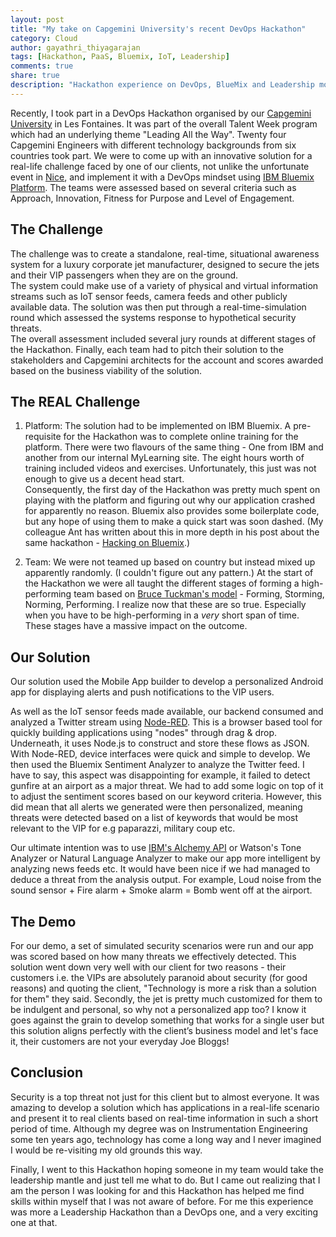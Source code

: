 ```yaml
---
layout: post
title: "My take on Capgemini University's recent DevOps Hackathon"
category: Cloud
author: gayathri_thiyagarajan
tags: [Hackathon, PaaS, Bluemix, IoT, Leadership]
comments: true
share: true
description: "Hackathon experience on DevOps, BlueMix and Leadership model"
---
```


Recently, I took part in a DevOps Hackathon organised by our [Capgemini University](https://www.uk.capgemini.com/careers/your-career-path/capgemini-university) in Les Fontaines. It was part of the overall Talent Week program which had an underlying theme "Leading All the Way".
Twenty four Capgemini Engineers with different technology backgrounds from six countries took part. We were to come up with an innovative solution for a real-life challenge faced by one of our clients, not unlike the unfortunate event in [Nice](http://www.bbc.com/news/entertainment-arts-36802565), and implement it with a DevOps mindset using [IBM Bluemix Platform](http://www.ibm.com/cloud-computing/bluemix/).
The teams were assessed based on several criteria such as Approach, Innovation, Fitness for Purpose and Level of Engagement.

## The Challenge

The challenge was to create a standalone, real-time, situational awareness system for a luxury corporate jet manufacturer, designed to secure the jets and their VIP passengers when they are on the ground.  
The system could make use of a variety of physical and virtual information streams such as IoT sensor feeds, camera feeds and other publicly available data. The solution was then put through a real-time-simulation round which assessed the systems response to hypothetical security threats.  
The overall assessment included several jury rounds at different stages of the Hackathon. Finally, each team had to pitch their solution to the stakeholders and Capgemini architects for the account and scores awarded based on the business viability of the solution.

## The REAL Challenge

1. Platform: The solution had to be implemented on IBM Bluemix. A pre-requisite for the Hackathon was to complete online training for the platform. There were two flavours of the same thing - One from IBM and another from our internal MyLearning site. The eight hours worth of training included videos and exercises. Unfortunately, this just was not enough to give us a decent head start.  
Consequently, the first day of the Hackathon was pretty much spent on playing with the platform and figuring out why our application crashed for apparently no reason.
Bluemix also provides some boilerplate code, but any hope of using them to make a quick start was soon dashed.  (My colleague Ant has written about this in more depth in his post about the same hackathon - [Hacking on Bluemix](https://capgemini.github.io/cloud/hacking-on-bluemix/).)

2. Team: We were not teamed up based on country but instead mixed up apparently randomly. (I couldn't figure out any pattern.)
At the start of the Hackathon we were all taught the different stages of forming a high-performing team based on [Bruce Tuckman's model]( https://en.wikipedia.org/wiki/Tuckman%27s_stages_of_group_development) - Forming, Storming, Norming, Performing.
I realize now that these are so true. Especially when you have to be high-performing in a _very_ short span of time. These stages have a massive impact on the outcome.

## Our Solution
Our solution used the Mobile App builder to develop a personalized Android app for displaying alerts and push notifications to the VIP users.

As well as the IoT sensor feeds made available, our backend consumed and analyzed a Twitter stream using [Node-RED](http://nodered.org/). This is a browser based tool for quickly building applications using "nodes" through drag & drop. Underneath, it uses Node.js to construct and store these flows as JSON. With Node-RED, device interfaces were quick and simple to develop.
We then used the Bluemix Sentiment Analyzer to analyze the Twitter feed. I have to say, this aspect was disappointing for example, it failed to detect gunfire at an airport as a major threat. We had to add some logic on top of it to adjust the sentiment scores based on our keyword criteria.  However, this did mean that all alerts we generated were then personalized, meaning threats were detected based on a list of keywords that would be most relevant to the VIP for e.g paparazzi, military coup etc.

Our ultimate intention was to use [IBM's Alchemy API](https://console.ng.bluemix.net/catalog/services/alchemyapi) or Watson's Tone Analyzer or Natural Language Analyzer to make our app more intelligent by analyzing news feeds etc. It would have been nice if we had managed to deduce a threat from the analysis output. For example, Loud noise from the sound sensor + Fire alarm + Smoke alarm = Bomb went off at the airport.

## The Demo
For our demo, a set of simulated security scenarios were run and our app was scored based on how many threats we effectively detected.
This solution went down very well with our client for two reasons - their customers i.e. the VIPs are absolutely paranoid about security (for good reasons) and quoting the client, "Technology is more a risk than a solution for them" they said. Secondly, the jet is pretty much customized for them to be indulgent and personal, so why not a personalized app too?
I know it goes against the grain to develop something that works for a single user but this solution aligns perfectly with the client’s business model and let's face it, their customers are not your everyday Joe Bloggs!

## Conclusion 
Security is a top threat not just for this client but to almost everyone. It was amazing to develop a solution which has applications in a real-life scenario and present it to real clients based on real-time information in such a short period of time. Although my degree was on Instrumentation Engineering some ten years ago, technology has come a long way and I never imagined I would be re-visiting my old grounds this way.

Finally, I went to this Hackathon hoping someone in my team would take the leadership mantle and just tell me what to do. But I came out realizing that I am the person I was looking for and this Hackathon has helped me find skills within myself that I was not aware of before. For me this experience was more a Leadership Hackathon than a DevOps one, and a very exciting one at that.
